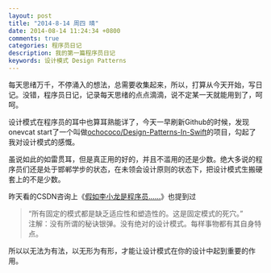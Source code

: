 ```yaml
---
layout: post
title: "2014-8-14 周四 晴"
date: 2014-08-14 11:24:34 +0800
comments: true
categories: 程序员日记
description: 我的第一篇程序员日记
keywords: 设计模式 Design Patterns
---
```


每天思绪万千，不停涌入的想法，总需要收集起来，所以，打算从今天开始，写日记。没错，程序员日记，记录每天思绪的点点滴滴，说不定某一天就能用到了，呵呵。

设计模式在程序员的耳中也算耳熟能详了，今天一早刷新Github的时候，发现onevcat start了一个叫做[ochococo/Design-Patterns-In-Swift](https://github.com/ochococo/Design-Patterns-In-Swift)的项目，勾起了我对设计模式的感慨。

虽说如此的如雷贯耳，但是真正用的好的，并且不滥用的还是少数。绝大多说的程序员们还是处于邯郸学步的状态，在未领会设计原则的状态下，把设计模式生搬硬套上的不是少数。

昨天看的CSDN咨询上《[假如李小龙是程序员……](http://www.csdn.net/article/2014-08-13/2821174-Bruce-lee-was-a-Programmer)》也提到过

> “所有固定的模式都是缺乏适应性和塑造性的。这是固定模式的死穴。”  
> 注解：没有所谓的秘诀银弹。没有绝对的设计模式。每样事物都有其自身特点。

所以以无法为有法，以无形为有形，才能让设计模式在你的设计中起到重要的作用。




